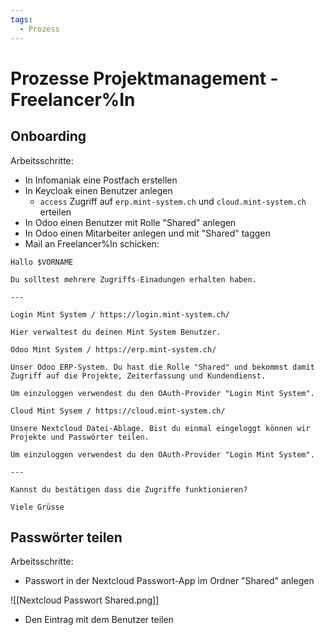 ```yaml
---
tags:
  - Prozess
---
```


# Prozesse Projektmanagement - Freelancer%In

## Onboarding

Arbeitsschritte:

* In Infomaniak eine Postfach erstellen
* In Keycloak einen Benutzer anlegen
	* `access` Zugriff auf `erp.mint-system.ch` und `cloud.mint-system.ch` erteilen
* In Odoo einen Benutzer mit Rolle "Shared" anlegen
* In Odoo einen Mitarbeiter anlegen und mit "Shared" taggen
* Mail an Freelancer%In schicken:

```
Hallo $VORNAME

Du solltest mehrere Zugriffs-Einadungen erhalten haben.

---

Login Mint System / https://login.mint-system.ch/

Hier verwaltest du deinen Mint System Benutzer.

Odoo Mint System / https://erp.mint-system.ch/

Unser Odoo ERP-System. Du hast die Rolle "Shared" und bekommst damit Zugriff auf die Projekte, Zeiterfassung und Kundendienst.

Um einzuloggen verwendest du den OAuth-Provider "Login Mint System".

Cloud Mint Sysem / https://cloud.mint-system.ch/

Unsere Nextcloud Datei-Ablage. Bist du einmal eingeloggt können wir Projekte und Passwörter teilen.

Um einzuloggen verwendest du den OAuth-Provider "Login Mint System".

---

Kannst du bestätigen dass die Zugriffe funktionieren?

Viele Grüsse
```

## Passwörter teilen

Arbeitsschritte:

* Passwort in der Nextcloud Passwort-App im Ordner "Shared" anlegen

![[Nextcloud Passwort Shared.png]]

* Den Eintrag mit dem Benutzer teilen